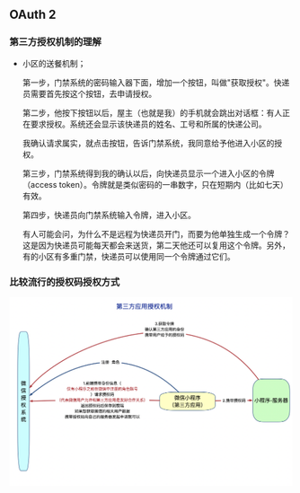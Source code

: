 ## OAuth 2 



### 第三方授权机制的理解

* 小区的送餐机制；

  第一步，门禁系统的密码输入器下面，增加一个按钮，叫做"获取授权"。快递员需要首先按这个按钮，去申请授权。

  第二步，他按下按钮以后，屋主（也就是我）的手机就会跳出对话框：有人正在要求授权。系统还会显示该快递员的姓名、工号和所属的快递公司。

  我确认请求属实，就点击按钮，告诉门禁系统，我同意给予他进入小区的授权。

  第三步，门禁系统得到我的确认以后，向快递员显示一个进入小区的令牌（access token）。令牌就是类似密码的一串数字，只在短期内（比如七天）有效。

  第四步，快递员向门禁系统输入令牌，进入小区。

  有人可能会问，为什么不是远程为快递员开门，而要为他单独生成一个令牌？这是因为快递员可能每天都会来送货，第二天他还可以复用这个令牌。另外，有的小区有多重门禁，快递员可以使用同一个令牌通过它们。



### 比较流行的授权码授权方式

![image-20200617215136422](../image/image-20200617215136422.png)




